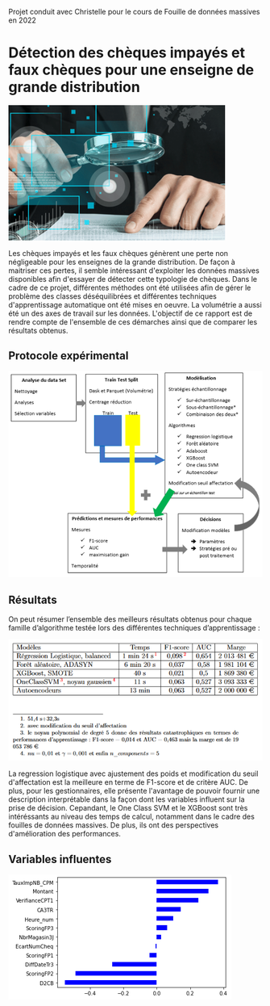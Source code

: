 Projet conduit avec Christelle pour le cours de Fouille de données massives en 2022

# Détection des chèques impayés et faux chèques pour une enseigne de grande distribution

![](images/fraude_reduit.png)


Les chèques impayés et les faux chèques génèrent une perte non négligeable pour les enseignes de la grande distribution. De façon à maitriser ces pertes, il semble intéressant d'exploiter les données massives disponibles afin d'essayer de détecter cette typologie de chèques. Dans le cadre de ce projet, différentes méthodes ont été utilisées afin de gérer le problème des classes déséquilibrées et différentes techniques d'apprentissage automatique ont été mises en oeuvre. La volumétrie a aussi été un des axes de travail sur les données. L'objectif de ce rapport est de rendre compte de l'ensemble de ces démarches ainsi que de comparer les résultats obtenus. 

## Protocole expérimental

![](images/processus.png)

## Résultats

On peut résumer l’ensemble des meilleurs résultats obtenus pour chaque
famille d’algorithme testée lors des différentes techniques d’apprentissage :

![](images/results.png)

La regression logistique avec ajustement des poids et modification du seuil d'affectation est la meilleure en terme de F1-score et de critère AUC. De plus, pour les gestionnaires, elle présente l'avantage de pouvoir fournir une description interprétable dans la façon dont les variables influent sur la prise de décision. Cepandant, le One Class SVM et le XGBoost sont très intéréssants au niveau des temps de calcul, notamment dans le cadre des fouilles de données massives. De plus, ils ont des perspectives d'amélioration des performances.

## Variables influentes

![](images/var_reglog.png)


